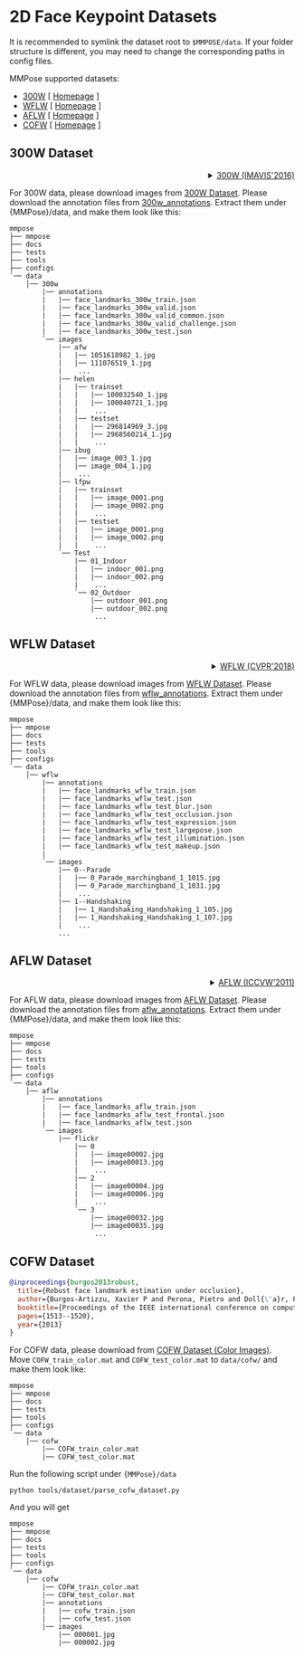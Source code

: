 # 2D Face Keypoint Datasets

It is recommended to symlink the dataset root to `$MMPOSE/data`.
If your folder structure is different, you may need to change the corresponding paths in config files.

MMPose supported datasets:

- [300W](#300w-dataset) \[ [Homepage](https://ibug.doc.ic.ac.uk/resources/300-W/) \]
- [WFLW](#wflw-dataset) \[ [Homepage](https://wywu.github.io/projects/LAB/WFLW.html) \]
- [AFLW](#aflw-dataset) \[ [Homepage](https://www.tugraz.at/institute/icg/research/team-bischof/lrs/downloads/aflw/) \]
- [COFW](#cofw-dataset) \[ [Homepage](http://www.vision.caltech.edu/xpburgos/ICCV13/) \]

## 300W Dataset

<!-- [DATASET] -->

<details>
<summary align="right"><a href="https://www.sciencedirect.com/science/article/pii/S0262885616000147">300W (IMAVIS'2016)</a></summary>

```bibtex
@article{sagonas2016300,
  title={300 faces in-the-wild challenge: Database and results},
  author={Sagonas, Christos and Antonakos, Epameinondas and Tzimiropoulos, Georgios and Zafeiriou, Stefanos and Pantic, Maja},
  journal={Image and vision computing},
  volume={47},
  pages={3--18},
  year={2016},
  publisher={Elsevier}
}
```

</details>

For 300W data, please download images from [300W Dataset](https://ibug.doc.ic.ac.uk/resources/300-W/).
Please download the annotation files from [300w_annotations](https://download.openmmlab.com/mmpose/datasets/300w_annotations.tar).
Extract them under {MMPose}/data, and make them look like this:

```text
mmpose
├── mmpose
├── docs
├── tests
├── tools
├── configs
`── data
    │── 300w
        |── annotations
        |   |── face_landmarks_300w_train.json
        |   |── face_landmarks_300w_valid.json
        |   |── face_landmarks_300w_valid_common.json
        |   |── face_landmarks_300w_valid_challenge.json
        |   |── face_landmarks_300w_test.json
        `── images
            |── afw
            |   |── 1051618982_1.jpg
            |   |── 111076519_1.jpg
            |    ...
            |── helen
            |   |── trainset
            |   |   |── 100032540_1.jpg
            |   |   |── 100040721_1.jpg
            |   |    ...
            |   |── testset
            |   |   |── 296814969_3.jpg
            |   |   |── 2968560214_1.jpg
            |   |    ...
            |── ibug
            |   |── image_003_1.jpg
            |   |── image_004_1.jpg
            |    ...
            |── lfpw
            |   |── trainset
            |   |   |── image_0001.png
            |   |   |── image_0002.png
            |   |    ...
            |   |── testset
            |   |   |── image_0001.png
            |   |   |── image_0002.png
            |   |    ...
            `── Test
                |── 01_Indoor
                |   |── indoor_001.png
                |   |── indoor_002.png
                |    ...
                `── 02_Outdoor
                    |── outdoor_001.png
                    |── outdoor_002.png
                     ...
```

## WFLW Dataset

<!-- [DATASET] -->

<details>
<summary align="right"><a href="http://openaccess.thecvf.com/content_cvpr_2018/html/Wu_Look_at_Boundary_CVPR_2018_paper.html">WFLW (CVPR'2018)</a></summary>

```bibtex
@inproceedings{wu2018look,
  title={Look at boundary: A boundary-aware face alignment algorithm},
  author={Wu, Wayne and Qian, Chen and Yang, Shuo and Wang, Quan and Cai, Yici and Zhou, Qiang},
  booktitle={Proceedings of the IEEE conference on computer vision and pattern recognition},
  pages={2129--2138},
  year={2018}
}
```

</details>

For WFLW data, please download images from [WFLW Dataset](https://wywu.github.io/projects/LAB/WFLW.html).
Please download the annotation files from [wflw_annotations](https://download.openmmlab.com/mmpose/datasets/wflw_annotations.tar).
Extract them under {MMPose}/data, and make them look like this:

```text
mmpose
├── mmpose
├── docs
├── tests
├── tools
├── configs
`── data
    │── wflw
        |── annotations
        |   |── face_landmarks_wflw_train.json
        |   |── face_landmarks_wflw_test.json
        |   |── face_landmarks_wflw_test_blur.json
        |   |── face_landmarks_wflw_test_occlusion.json
        |   |── face_landmarks_wflw_test_expression.json
        |   |── face_landmarks_wflw_test_largepose.json
        |   |── face_landmarks_wflw_test_illumination.json
        |   |── face_landmarks_wflw_test_makeup.json
        |
        `── images
            |── 0--Parade
            |   |── 0_Parade_marchingband_1_1015.jpg
            |   |── 0_Parade_marchingband_1_1031.jpg
            |    ...
            |── 1--Handshaking
            |   |── 1_Handshaking_Handshaking_1_105.jpg
            |   |── 1_Handshaking_Handshaking_1_107.jpg
            |    ...
            ...
```

## AFLW Dataset

<!-- [DATASET] -->

<details>
<summary align="right"><a href="https://ieeexplore.ieee.org/abstract/document/6130513/">AFLW (ICCVW'2011)</a></summary>

```bibtex
@inproceedings{koestinger2011annotated,
  title={Annotated facial landmarks in the wild: A large-scale, real-world database for facial landmark localization},
  author={Koestinger, Martin and Wohlhart, Paul and Roth, Peter M and Bischof, Horst},
  booktitle={2011 IEEE international conference on computer vision workshops (ICCV workshops)},
  pages={2144--2151},
  year={2011},
  organization={IEEE}
}
```

</details>

For AFLW data, please download images from [AFLW Dataset](https://www.tugraz.at/institute/icg/research/team-bischof/lrs/downloads/aflw/).
Please download the annotation files from [aflw_annotations](https://download.openmmlab.com/mmpose/datasets/aflw_annotations.tar).
Extract them under {MMPose}/data, and make them look like this:

```text
mmpose
├── mmpose
├── docs
├── tests
├── tools
├── configs
`── data
    │── aflw
        |── annotations
        |   |── face_landmarks_aflw_train.json
        |   |── face_landmarks_aflw_test_frontal.json
        |   |── face_landmarks_aflw_test.json
        `── images
            |── flickr
                |── 0
                |   |── image00002.jpg
                |   |── image00013.jpg
                |    ...
                |── 2
                |   |── image00004.jpg
                |   |── image00006.jpg
                |    ...
                `── 3
                    |── image00032.jpg
                    |── image00035.jpg
                     ...
```

## COFW Dataset

<!-- [DATASET] -->

```bibtex
@inproceedings{burgos2013robust,
  title={Robust face landmark estimation under occlusion},
  author={Burgos-Artizzu, Xavier P and Perona, Pietro and Doll{\'a}r, Piotr},
  booktitle={Proceedings of the IEEE international conference on computer vision},
  pages={1513--1520},
  year={2013}
}
```

For COFW data, please download from [COFW Dataset (Color Images)](http://www.vision.caltech.edu/xpburgos/ICCV13/Data/COFW_color.zip).
Move `COFW_train_color.mat` and `COFW_test_color.mat` to `data/cofw/` and make them look like:

```text
mmpose
├── mmpose
├── docs
├── tests
├── tools
├── configs
`── data
    │── cofw
        |── COFW_train_color.mat
        |── COFW_test_color.mat
```

Run the following script under `{MMPose}/data`

`python tools/dataset/parse_cofw_dataset.py`

And you will get

```text
mmpose
├── mmpose
├── docs
├── tests
├── tools
├── configs
`── data
    │── cofw
        |── COFW_train_color.mat
        |── COFW_test_color.mat
        |── annotations
        |   |── cofw_train.json
        |   |── cofw_test.json
        |── images
            |── 000001.jpg
            |── 000002.jpg
```
